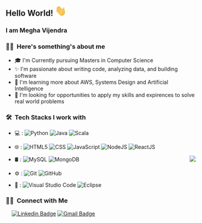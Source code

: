 ## Hello World!  <img src="Hey.gif" width="30px"></h2>

### I am Megha Vijendra 

<h3> 👩‍💻 &nbsp;Here's something's about me </h3>

- 🎓 I'm Currently pursuing Masters in Computer Science </br>
- :sparkles: I'm passionate about writing code, analyzing data, and building software </br>
- 🌱 I'm learning more about AWS, Systems Design and Artificial Intelligence  </br>
- 💼 I'm looking for opportunities to apply my skills and expirences to solve real world problems </br>

<h3> 🛠 &nbsp;Tech Stacks I work with </h3>

- 💻 :
![Python](https://img.shields.io/static/v1?message=Python&logo=Python&labelColor=white&color=lightgrey&label=%20) ![Java](https://img.shields.io/static/v1?message=Java&logo=Java&labelColor=white&color=lightgrey&label=%20&logoColor=007396) ![Scala](https://img.shields.io/static/v1?message=Scala&logo=Scala&labelColor=white&color=lightgrey&label=%20&logoColor=red)
  
- 🌐 :
  ![HTML5](https://img.shields.io/static/v1?message=HTML5&logo=HTML5&labelColor=white&color=lightgrey&label=%20)
  ![CSS](https://img.shields.io/static/v1?message=CSS3&logo=CSS3&labelColor=white&color=lightgrey&label=%20&logoColor=blue)
  ![JavaScript](https://img.shields.io/static/v1?message=JavaScript&logo=JavaScript&labelColor=white&color=lightgrey&label=%20)
  ![NodeJS](https://img.shields.io/static/v1?message=NodeJS&logo=Node.js&labelColor=white&color=lightgrey&label=%20)
  ![ReactJS](https://img.shields.io/static/v1?message=React&logo=react&labelColor=white&color=lightgrey&label=%20)

<img align="right" src="https://github-readme-stats.vercel.app/api?username=meghavijendra&show_icons=true&hide_border=true">
  
- 🛢 :
  ![MySQL](https://img.shields.io/static/v1?message=MySQL&logo=MySQL&labelColor=white&color=lightgrey&label=%20)
  ![MongoDB](https://img.shields.io/static/v1?message=MongoDB&logo=MongoDB&labelColor=white&color=lightgrey&label=%20)
  
- ⚙️ :
  ![Git](https://img.shields.io/static/v1?message=Git&logo=Git&labelColor=white&color=lightgrey&label=%20)
  ![GitHub](https://img.shields.io/static/v1?message=GitHub&logo=GitHub&labelColor=white&color=lightgrey&label=%20&logoColor=black)
  
- 🔧 :
  ![Visual Studio Code](https://img.shields.io/static/v1?message=VScode&logo=Visual%20Studio%20Code&labelColor=white&color=lightgrey&label=%20&logoColor=blue)
  ![Eclipse](https://img.shields.io/static/v1?message=Eclipse&logo=Eclipse%20IDE&labelColor=white&color=lightgrey&label=%20&logoColor=2C2255)
 

<h3> 🤝🏻 &nbsp;Connect with Me </h3>

&nbsp; &nbsp; [![Linkedin Badge](https://img.shields.io/badge/-LinkedIn-blue?style=flat-square&logo=Linkedin&logoColor=white&link=)](https://www.linkedin.com/in/meghavijendra/)
[![Gmail Badge](https://img.shields.io/badge/-Gmail-c14438?style=flat-square&logo=Gmail&logoColor=white&link=mailto:meghavijendra96@gmail.com)](mailto:meghavijendra96@gmail.com)
